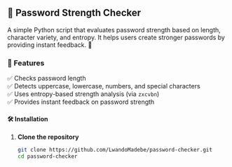 ## 🔐 Password Strength Checker

A simple Python script that evaluates password strength based on length, character variety, and entropy. It helps users create stronger passwords by providing instant feedback. 🚀

### 📌 Features
✅ Checks password length  
✅ Detects uppercase, lowercase, numbers, and special characters  
✅ Uses entropy-based strength analysis (via `zxcvbn`)  
✅ Provides instant feedback on password strength  

#### 🛠 Installation
1. **Clone the repository**  
   ```sh
   git clone https://github.com/LwandoMadebe/password-checker.git
   cd password-checker
